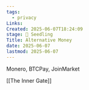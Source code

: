 ```yaml
---
tags:
  - privacy
Links: 
Created: 2025-06-07T18:24:09
stage: 🌱 Seedling
Title: Alternative Money
date: 2025-06-07
lastmod: 2025-06-07
---
```

Monero, BTCPay, JoinMarket

[[The Inner Gate]]